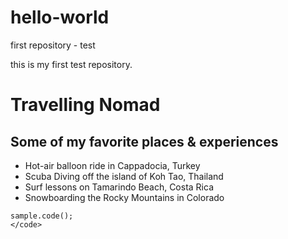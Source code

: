 # hello-world
first repository - test

this is my first test repository.

# Travelling Nomad
## Some of my favorite places & experiences

* Hot-air balloon ride in Cappadocia, Turkey
* Scuba Diving off the island of Koh Tao, Thailand
* Surf lessons on Tamarindo Beach, Costa Rica
* Snowboarding the Rocky Mountains in Colorado

``` <code>
sample.code();
</code>
```


